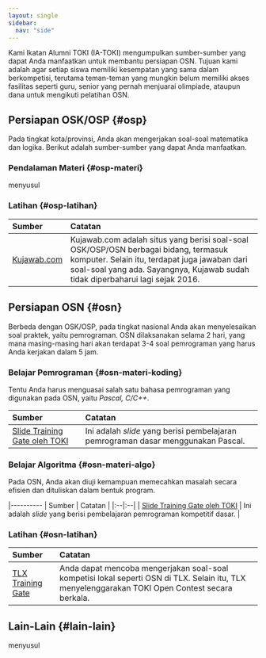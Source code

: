 ```yaml
---
layout: single
sidebar:
  nav: "side"
---
```


Kami Ikatan Alumni TOKI (IA-TOKI) mengumpulkan sumber-sumber yang dapat Anda manfaatkan untuk membantu persiapan OSN. Tujuan kami adalah agar setiap siswa memiliki kesempatan yang sama dalam berkompetisi, terutama teman-teman yang mungkin belum memiliki akses fasilitas seperti guru, senior yang pernah menjuarai olimpiade, ataupun dana untuk mengikuti pelatihan OSN.

## Persiapan OSK/OSP {#osp}

Pada tingkat kota/provinsi, Anda akan mengerjakan soal-soal matematika dan logika. Berikut adalah sumber-sumber yang dapat Anda manfaatkan.

### Pendalaman Materi {#osp-materi}

menyusul


### Latihan {#osp-latihan}

| Sumber | Catatan |
|:--|:--|
| [Kujawab.com](https://www.kujawab.com/) | Kujawab.com adalah situs yang berisi soal-soal OSK/OSP/OSN berbagai bidang, termasuk komputer. Selain itu, terdapat juga jawaban dari soal-soal yang ada. Sayangnya, Kujawab sudah tidak diperbaharui lagi sejak 2016.  |

## Persiapan OSN {#osn}

Berbeda dengan OSK/OSP, pada tingkat nasional Anda akan menyelesaikan soal praktek, yaitu pemrograman. OSN dilaksanakan selama 2 hari, yang mana masing-masing hari akan terdapat 3-4 soal pemrograman yang harus Anda kerjakan dalam 5 jam.

### Belajar Pemrograman {#osn-materi-koding}

Tentu Anda harus menguasai salah satu bahasa pemrograman yang digunakan pada OSN, yaitu *Pascal, C/C++*.


| Sumber| Catatan |
|:--|:--|
| [Slide Training Gate oleh TOKI](https://github.com/ia-toki/training-gate-id-pdf/archive/master.zip) | Ini adalah *slide* yang berisi pembelajaran pemrograman dasar menggunakan Pascal.  |

### Belajar Algoritma {#osn-materi-algo}

Pada OSN, Anda akan diuji kemampuan memecahkan masalah secara efisien dan dituliskan dalam bentuk program. 

|----------
| Sumber | Catatan |
|:--|:--|
| [Slide Training Gate oleh TOKI](https://github.com/ia-toki/training-gate-id-pdf/archive/master.zip) | Ini adalah *slide* yang berisi pembelajaran pemrograman kompetitif dasar.  |


### Latihan {#osn-latihan}

| Sumber| Catatan |
|:--|:--|
| [TLX Training Gate](https://training.ia-toki.org) | Anda dapat mencoba mengerjakan soal-soal kompetisi lokal seperti OSN di TLX. Selain itu, TLX menyelenggarakan TOKI Open Contest secara berkala. |

## Lain-Lain {#lain-lain}

menyusul







